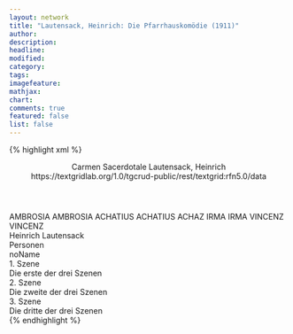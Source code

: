 ```yaml
---
layout: network
title: "Lautensack, Heinrich: Die Pfarrhauskomödie (1911)"
author:
description:
headline:
modified:
category:
tags:
imagefeature:
mathjax:
chart:
comments: true
featured: false
list: false
---
```

{% highlight xml %}
<?xml-model href="https://raw.githubusercontent.com/DLiNa/project/master/rules/lina.rnc"?><?xml-model href="https://raw.githubusercontent.com/DLiNa/project/master/rules/lina.sch"?>
<play xmlns="http://lina.digital">
  <header>
    <title>Die Pfarrhauskomödie</title>
		<subtitle>Carmen Sacerdotale</subtitle>
    <genretitle/>
    <author>Lautensack, Heinrich</author>
  	<date when="1911" type="premiere"/>
  	<date when="1912" type="print"/>
  	<source>https://textgridlab.org/1.0/tgcrud-public/rest/textgrid:rfn5.0/data</source>
  </header>
  <personae>
    <character>
      <name>AMBROSIA</name>
      <alias xml:id="ambrosia">
        <name>AMBROSIA</name>
      </alias>
    </character>
    <character>
      <name>ACHATIUS</name>
      <alias xml:id="achatius">
        <name>ACHATIUS</name>
      </alias>
    	<alias xml:id="achaz">
    		<name>ACHAZ</name>
    	</alias>
    </character>
    <character>
      <name>IRMA</name>
      <alias xml:id="irma">
        <name>IRMA</name>
      </alias>
    </character>
    <character>
      <name>VINCENZ</name>
      <alias xml:id="vincenz">
        <name>VINCENZ</name>
      </alias>
    </character>
  </personae>
  <text>
    <div>
      <head>Heinrich Lautensack</head>
    </div>
    <div>
      <head>Personen</head>
      <div>
        <head>noName</head>
      </div>
    </div>
    <div>
      <head>1. Szene</head>
      <div>
        <head>Die erste der drei Szenen</head>
        <sp who="#ambrosia">
          <amount n="30" unit="speech_acts"/>
          <amount n="1214" unit="words"/>
          <amount n="39" unit="lines"/>
          <amount n="4978" unit="chars"/>
        </sp>
        <sp who="#achatius">
          <amount n="18" unit="speech_acts"/>
          <amount n="774" unit="words"/>
          <amount n="22" unit="lines"/>
          <amount n="3080" unit="chars"/>
        </sp>
        <sp who="#irma">
          <amount n="37" unit="speech_acts"/>
          <amount n="1048" unit="words"/>
          <amount n="28" unit="lines"/>
          <amount n="4916" unit="chars"/>
        </sp>
        <sp who="#vincenz">
          <amount n="30" unit="speech_acts"/>
          <amount n="914" unit="words"/>
          <amount n="23" unit="lines"/>
          <amount n="4312" unit="chars"/>
        </sp>
      </div>
    </div>
    <div>
      <head>2. Szene</head>
      <div>
        <head>Die zweite der drei Szenen</head>
        <sp who="#irma">
          <amount n="72" unit="speech_acts"/>
          <amount n="2030" unit="words"/>
          <amount n="93" unit="lines"/>
          <amount n="8079" unit="chars"/>
        </sp>
        <sp who="#vincenz">
          <amount n="73" unit="speech_acts"/>
          <amount n="1667" unit="words"/>
          <amount n="88" unit="lines"/>
          <amount n="7047" unit="chars"/>
        </sp>
        <sp who="#irma #vincenz">
          <amount n="1" unit="speech_acts"/>
          <amount n="7" unit="words"/>
          <amount n="1" unit="lines"/>
          <amount n="31" unit="chars"/>
        </sp>
        <sp who="#achaz">
          <amount n="3" unit="speech_acts"/>
          <amount n="8" unit="words"/>
          <amount n="2" unit="lines"/>
          <amount n="33" unit="chars"/>
        </sp>
      </div>
    </div>
    <div>
      <head>3. Szene</head>
      <div>
        <head>Die dritte der drei Szenen</head>
        <sp who="#irma">
          <amount n="71" unit="speech_acts"/>
          <amount n="1727" unit="words"/>
          <amount n="72" unit="lines"/>
          <amount n="7777" unit="chars"/>
        </sp>
        <sp who="#vincenz">
          <amount n="46" unit="speech_acts"/>
          <amount n="1591" unit="words"/>
          <amount n="68" unit="lines"/>
          <amount n="6412" unit="chars"/>
        </sp>
        <sp who="#ambrosia">
          <amount n="10" unit="speech_acts"/>
          <amount n="157" unit="words"/>
          <amount n="9" unit="lines"/>
          <amount n="681" unit="chars"/>
        </sp>
        <sp who="#achatius">
          <amount n="17" unit="speech_acts"/>
          <amount n="1108" unit="words"/>
          <amount n="22" unit="lines"/>
          <amount n="4438" unit="chars"/>
        </sp>
      </div>
    </div>
  </text>
</play>
{% endhighlight %}